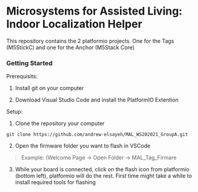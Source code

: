 # Microsystems for Assisted Living: Indoor Localization Helper

This repository contains the 2 platformio projects. One for the Tags (M5StickC) and one for the Anchor (M5Stack Core)


### Getting Started 
Prerequisits:
1. Install git on your computer

2. Download Visual Studio Code and install the PlatformIO Extention

Setup:
1. Clone the repository your computer 
```
git clone https://github.com/andrew-elsayeh/MAL_WS202021_GroupA.git
```
2. Open the firmware folder you want to flash in VSCode 
  > Example: (Welcome Page -> Open Folder -> MAL_Tag_Firmare

3. While your board is connected, click on the flash icon from platformio (bottom left), platformio will do the rest. First time might take a while to install required tools for flashing

